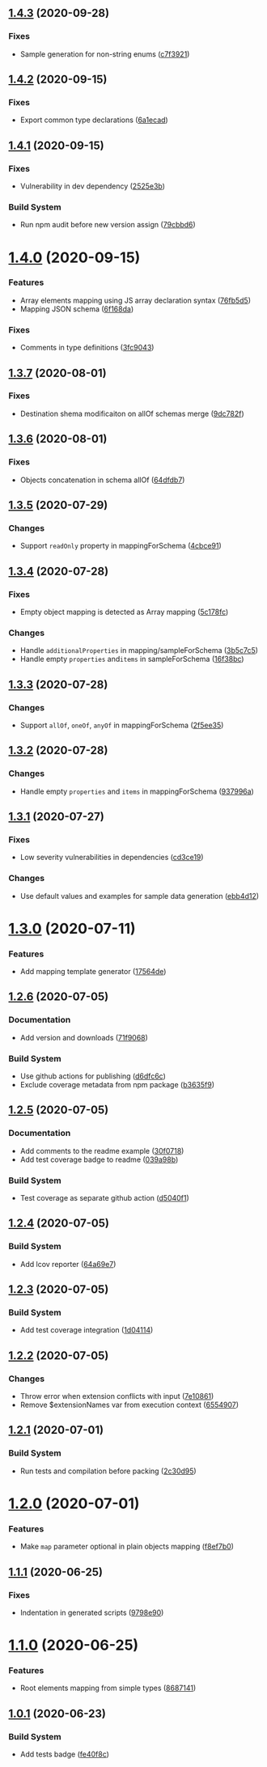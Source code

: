 ## [1.4.3](https://github.com/snatalenko/declarative-mapper/compare/v1.4.2...v1.4.3) (2020-09-28)


### Fixes

* Sample generation for non-string enums ([c7f3921](https://github.com/snatalenko/declarative-mapper/commit/c7f39215eb8560df5ed3525a3cb214fc8b539923))


## [1.4.2](https://github.com/snatalenko/declarative-mapper/compare/v1.4.1...v1.4.2) (2020-09-15)


### Fixes

* Export common type declarations ([6a1ecad](https://github.com/snatalenko/declarative-mapper/commit/6a1ecadcb62f684de1aa80689908271d1b60228a))


## [1.4.1](https://github.com/snatalenko/declarative-mapper/compare/v1.4.0...v1.4.1) (2020-09-15)


### Fixes

* Vulnerability in dev dependency ([2525e3b](https://github.com/snatalenko/declarative-mapper/commit/2525e3bf98e2e671f60eaae161215fb1af26aab5))

### Build System

* Run npm audit before new version assign ([79cbbd6](https://github.com/snatalenko/declarative-mapper/commit/79cbbd6ded0d75b5b71df519349370db7a32654b))


# [1.4.0](https://github.com/snatalenko/declarative-mapper/compare/v1.3.7...v1.4.0) (2020-09-15)


### Features

* Array elements mapping using JS array declaration syntax ([76fb5d5](https://github.com/snatalenko/declarative-mapper/commit/76fb5d5a482306ffce894043c903d04484fe4831))
* Mapping JSON schema ([6f168da](https://github.com/snatalenko/declarative-mapper/commit/6f168da7058003618faa29a0203fc9fc4faf690e))

### Fixes

* Comments in type definitions ([3fc9043](https://github.com/snatalenko/declarative-mapper/commit/3fc9043f6472c03bcdd5fb800ec3382b284a9daa))


## [1.3.7](https://github.com/snatalenko/declarative-mapper/compare/v1.3.6...v1.3.7) (2020-08-01)


### Fixes

* Destination shema modificaiton on allOf schemas merge ([9dc782f](https://github.com/snatalenko/declarative-mapper/commit/9dc782fa37cb971e34237ab7ee05034f0048f3eb))


## [1.3.6](https://github.com/snatalenko/declarative-mapper/compare/v1.3.5...v1.3.6) (2020-08-01)


### Fixes

* Objects concatenation in schema allOf ([64dfdb7](https://github.com/snatalenko/declarative-mapper/commit/64dfdb75e2a4b60bc2d5b5dfabcc1d7368301b02))


## [1.3.5](https://github.com/snatalenko/declarative-mapper/compare/v1.3.4...v1.3.5) (2020-07-29)


### Changes

* Support `readOnly` property in mappingForSchema ([4cbce91](https://github.com/snatalenko/declarative-mapper/commit/4cbce91d88fbdb99f4f500a2bdcd73ea5dd4b41a))


## [1.3.4](https://github.com/snatalenko/declarative-mapper/compare/v1.3.3...v1.3.4) (2020-07-28)


### Fixes

* Empty object mapping is detected as Array mapping ([5c178fc](https://github.com/snatalenko/declarative-mapper/commit/5c178fc98c8277d843c5ec856c6fb16bed45e404))

### Changes

* Handle `additionalProperties` in mapping/sampleForSchema ([3b5c7c5](https://github.com/snatalenko/declarative-mapper/commit/3b5c7c59e13bdee31b257792c71140c7f188a866))
* Handle empty `properties` and`items` in sampleForSchema ([16f38bc](https://github.com/snatalenko/declarative-mapper/commit/16f38bceb5d4e0411c5d03bb5ca8e9f0a8f203b2))


## [1.3.3](https://github.com/snatalenko/declarative-mapper/compare/v1.3.2...v1.3.3) (2020-07-28)


### Changes

* Support `allOf`, `oneOf`, `anyOf` in mappingForSchema ([2f5ee35](https://github.com/snatalenko/declarative-mapper/commit/2f5ee350be7c5094e458c0ce48cf81e095bbe9e0))


## [1.3.2](https://github.com/snatalenko/declarative-mapper/compare/v1.3.1...v1.3.2) (2020-07-28)


### Changes

* Handle empty `properties` and `items` in mappingForSchema ([937996a](https://github.com/snatalenko/declarative-mapper/commit/937996a8a68a00c405ff88081a9f4f7605cad439))


## [1.3.1](https://github.com/snatalenko/declarative-mapper/compare/v1.3.0...v1.3.1) (2020-07-27)


### Fixes

* Low severity vulnerabilities in dependencies ([cd3ce19](https://github.com/snatalenko/declarative-mapper/commit/cd3ce1982b98e8fbfc77e4f189dea67d1d1b5e96))

### Changes

* Use default values and examples for sample data generation ([ebb4d12](https://github.com/snatalenko/declarative-mapper/commit/ebb4d12c884a85ee5faca9350991e26367bd4ee9))


# [1.3.0](https://github.com/snatalenko/declarative-mapper/compare/v1.2.6...v1.3.0) (2020-07-11)


### Features

* Add mapping template generator ([17564de](https://github.com/snatalenko/declarative-mapper/commit/17564def40baf727a73c171625a6b6dbd646929c))


## [1.2.6](https://github.com/snatalenko/declarative-mapper/compare/v1.2.5...v1.2.6) (2020-07-05)


### Documentation

* Add version and downloads ([71f9068](https://github.com/snatalenko/declarative-mapper/commit/71f9068410f7887d956cb5940bbd3157149a8b06))

### Build System

* Use github actions for publishing ([d6dfc6c](https://github.com/snatalenko/declarative-mapper/commit/d6dfc6c8c903667b58b1609e85678a9b6ff89467))
* Exclude coverage metadata from npm package ([b3635f9](https://github.com/snatalenko/declarative-mapper/commit/b3635f919810e4a6e2c2664898bd8eaaf76e5c78))


## [1.2.5](https://github.com/snatalenko/declarative-mapper/compare/v1.2.4...v1.2.5) (2020-07-05)


### Documentation

* Add comments to the readme example ([30f0718](https://github.com/snatalenko/declarative-mapper/commit/30f0718ba162d7e1fc416adc92f106a7eed19b16))
* Add test coverage badge to readme ([039a98b](https://github.com/snatalenko/declarative-mapper/commit/039a98b3849c0326870a08df0b2faa4cf544e1c8))

### Build System

* Test coverage as separate github action ([d5040f1](https://github.com/snatalenko/declarative-mapper/commit/d5040f1664eeec5e15d61cfc65f025daa099addf))


## [1.2.4](https://github.com/snatalenko/declarative-mapper/compare/v1.2.3...v1.2.4) (2020-07-05)


### Build System

* Add lcov reporter ([64a69e7](https://github.com/snatalenko/declarative-mapper/commit/64a69e7889585117dc7fe4e6fa93e961b93b1599))


## [1.2.3](https://github.com/snatalenko/declarative-mapper/compare/v1.2.2...v1.2.3) (2020-07-05)


### Build System

* Add test coverage integration ([1d04114](https://github.com/snatalenko/declarative-mapper/commit/1d041145c9fbc83ec3f8bbefe48d6950116a9241))


## [1.2.2](https://github.com/snatalenko/declarative-mapper/compare/v1.2.1...v1.2.2) (2020-07-05)


### Changes

* Throw error when extension conflicts with input ([7e10861](https://github.com/snatalenko/declarative-mapper/commit/7e10861370d6c52338fb9c22bd0e4dd16bff474a))
* Remove $extensionNames var from execution context ([6554907](https://github.com/snatalenko/declarative-mapper/commit/6554907cbf33d9d970c628e991463dc56d56b11b))


## [1.2.1](https://github.com/snatalenko/declarative-mapper/compare/v1.2.0...v1.2.1) (2020-07-01)


### Build System

* Run tests and compilation before packing ([2c30d95](https://github.com/snatalenko/declarative-mapper/commit/2c30d95cf6988ec7c627d5aea161193900c9c60e))


# [1.2.0](https://github.com/snatalenko/declarative-mapper/compare/v1.1.1...v1.2.0) (2020-07-01)


### Features

* Make `map` parameter optional in plain objects mapping ([f8ef7b0](https://github.com/snatalenko/declarative-mapper/commit/f8ef7b0a74f88273fc0b0175c7a3e75ae46a35ca))


## [1.1.1](https://github.com/snatalenko/declarative-mapper/compare/v1.1.0...v1.1.1) (2020-06-25)


### Fixes

* Indentation in generated scripts ([9798e90](https://github.com/snatalenko/declarative-mapper/commit/9798e9083a1717e44047722516232c81e304b2b7))


# [1.1.0](https://github.com/snatalenko/declarative-mapper/compare/v1.0.1...v1.1.0) (2020-06-25)


### Features

* Root elements mapping from simple types ([8687141](https://github.com/snatalenko/declarative-mapper/commit/86871414def5da4f99db1e25b46cae4456d8268a))


## [1.0.1](https://github.com/snatalenko/declarative-mapper/compare/v1.0.0...v1.0.1) (2020-06-23)


### Build System

* Add tests badge ([fe40f8c](https://github.com/snatalenko/declarative-mapper/commit/fe40f8ccbaf7e86a4e292b1e6a7c95cd0eb34701))


